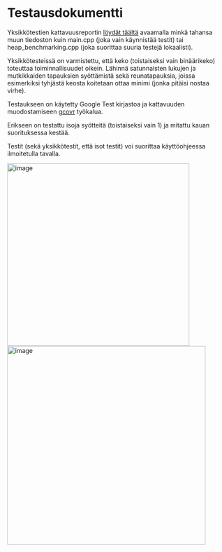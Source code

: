 # Testausdokumentti

Yksikkötestien kattavuusreportin [löydät täältä](https://app.codecov.io/gh/Yytsi/labcomp/tree/main/src) avaamalla minkä tahansa
muun tiedoston kuin main.cpp (joka vain käynnistää testit) tai heap_benchmarking.cpp (joka suorittaa suuria testejä lokaalisti).

Yksikkötesteissä on varmistettu, että keko (toistaiseksi vain binäärikeko) toteuttaa toiminnallisuudet oikein.
Lähinnä satunnaisten lukujen ja mutkikkaiden tapauksien syöttämistä sekä reunatapauksia, joissa esimerkiksi
tyhjästä keosta koitetaan ottaa minimi (jonka pitäisi nostaa virhe).

Testaukseen on käytetty Google Test kirjastoa ja kattavuuden muodostamiseen [gcovr](https://gcovr.com/en/stable/) työkalua.

Erikseen on testattu isoja syötteitä (toistaiseksi vain 1) ja mitattu kauan suorituksessa kestää.

Testit (sekä yksikkötestit, että isot testit) voi suorittaa käyttöohjeessa ilmoitetulla tavalla.

<img width="417" alt="image" src="https://github.com/Yytsi/labcomp/assets/20990023/f8b89005-4981-4855-947d-8edf13af390d">

<img width="454" alt="image" src="https://github.com/Yytsi/labcomp/assets/20990023/94652c73-97b2-4c46-ac11-1b25af8ee653">
